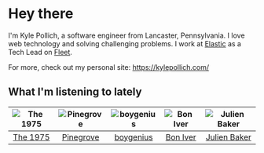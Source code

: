 # Hey there


I'm Kyle Pollich, a software engineer from Lancaster, Pennsylvania. I love web technology and solving challenging problems.
I work at [Elastic](https://www.elastic.co/) as a Tech Lead on [Fleet](https://www.elastic.co/guide/en/fleet/current/fleet-overview.html).

For more, check out my personal site: https://kylepollich.com/

## What I'm listening to lately

<!-- begin artists -->
  |![The 1975](https://i.scdn.co/image/ab6761610000f17889348336354096fd4e36ca73)|![Pinegrove](https://i.scdn.co/image/ab6761610000f1780089634a4e7964d250223ed6)|![boygenius](https://i.scdn.co/image/ab6761610000f1781a6373c01e8b86e289859f57)|![Bon Iver](https://i.scdn.co/image/ab6761610000f17867be065df01f37a3880216be)|![Julien Baker](https://i.scdn.co/image/ab6761610000f17809239cf62ab2187c023fcee4)|
  |:---:|:---:|:---:|:---:|:---:|
  |[The 1975](https://open.spotify.com/artist/3mIj9lX2MWuHmhNCA7LSCW)|[Pinegrove](https://open.spotify.com/artist/2gbT6GPXMis0OAkZbEQCYB)|[boygenius](https://open.spotify.com/artist/1hLiboQ98IQWhpKeP9vRFw)|[Bon Iver](https://open.spotify.com/artist/4LEiUm1SRbFMgfqnQTwUbQ)|[Julien Baker](https://open.spotify.com/artist/12zbUHbPHL5DGuJtiUfsip)|
<!-- end artists -->
